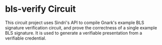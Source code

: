 # bls-verify Circuit

This circuit project uses Sindri's API to compile Gnark's example BLS signature verification circuit,
and prove the correctness of a single example BLS signature. It is used to generate a verifiable presentation from a verifiable credential.
